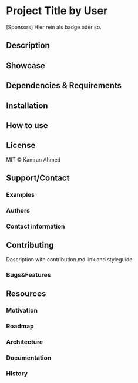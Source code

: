 # Project Title by User

[Sponsors] Hier rein als badge oder so.

## Description

## Showcase

## Dependencies & Requirements

## Installation

## How to use

## License

MIT © Kamran Ahmed

## Support/Contact

### Examples

### Authors

### Contact information


## Contributing

Description with contribution.md link and styleguide

### Bugs&Features


## Resources

### Motivation

### Roadmap

### Architecture

### Documentation

### History
